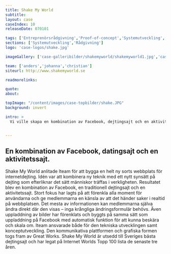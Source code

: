 ```yaml
---
title: Shake My World
subtitle:
layout: case
caseIndex: 10
releaseDate: 070101

tags: ['Entreprenörsrådgivning','Proof-of-concept','Systemutveckling','Rådgivning']
sections: ['Systemutveckling','Rådgivning']
logo: 'case-logos/shake.jpg'

imageGallery: ['case-galleribilder/shakemyworld/shakemyworld1.jpg','case-galleribilder/shakemyworld/shakemyworld2.jpg','case-galleribilder/shakemyworld/shakemyworld3.jpg']

team: ['anders','johanna','christian']
siteurl: http://www.shakemyworld.se

readmorelinks:

quote:
about:

topImage: "/content/images/case-topbilder/shake.JPG"
background: invert

intro: >
  Vi ville skapa en kombination av Facebook, dejtingsajt och en aktivitetssajt.


---
```


## En kombination av Facebook, datingsajt och en aktivitetssajt.
Shake My World anlitade Iteam för att bygga en helt ny sorts webbplats för internetdejting. Idén var att kombinera ny teknik med ett nytt synsätt på dejting som efterliknar det sätt människor träffas i verkligheten. Resultatet blev en kombination av Facebook, en traditionell dejtingsajt och en aktivitetssajt. Stort fokus har lagts på att förenkla alla moment för användarna och ge medlemmarna en känsla av att det händer saker i realtid på webbplatsen. Det mesta av informationen kan medlemmarna själva ändra direkt där den visas – inga krångliga ändringsformulär behövs. Även uppladdning av bilder har förenklats och byggts på samma sätt som uppladdning på Facebook med automatisk funktion för att kunna beskära och skala om. Iteam ansvarade både för den tekniska utvecklingen samt konceptutveckling. Den kommunikativa plattformen och grafiska formen togs fram av Great Works.
Shake My World är utsedd till Sveriges bästa dejtingsajt och har legat på Internet Worlds Topp 100 lista de senaste tre åren.